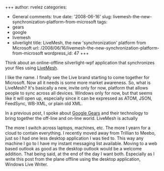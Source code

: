 +++
author: rvelez
categories:
- General
comments: true
date: '2008-06-16'
slug: livemesh-the-new-synchronization-platform-from-microsoft
tags:
- gears
- google
- livemesh
- silverlight
title: LiveMesh, the new 'synchronization' platform from Microsoft
url: /2008/06/16/livemesh-the-new-synchronization-platform-from-microsoft
wordpress_id: 47
+++


Think about an online-offline silverlight-wpf application that synchronizes your files using [LiveMesh](https://www.mesh.com/Welcome/Welcome.aspx).

I like the name. I finally see the Live brand starting to come together for Microsoft. Now all it needs is some more market awareness. So, what is LiveMesh? It's basically a new, invite only for now, platform that allows people to sync across all devices. Windows only for now, but that seems like it will open up, especially since it can be expressed as ATOM, JSON, FeedSync, WB-XML, or plain old XML.

In a previous post, I spoke about [Google Gears](http://technology.avenuea-razorfish.com/2008/06/16/google-gears-and-the-offlineonline-trend/) and their technology to bring together the off-line and on-line world. LiveMesh is actually

The more I switch across laptops, machines, etc. The more I yearn for a cloud to contain everything. I recently moved away from Trillian to Meebo, just so I had one less desktop application I was tied to. This way any machine I go to I have my instant messaging list available. Moving to a web based outlook as good as the desktop outlook would be a welcome addition. That being said, at the end of the day I want both. Especially as I write this post from the plane offline using the desktop application, Windows Live Writer.
